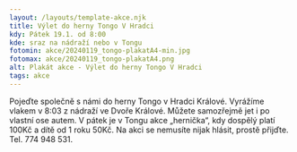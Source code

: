 ```yaml
---
layout: /layouts/template-akce.njk
title: Výlet do herny Tongo V Hradci
kdy: Pátek 19.1. od 8:00 
kde: sraz na nádraží nebo v Tongu
fotomin: akce/20240119_tongo-plakatA4-min.jpg
fotomax: akce/20240119_tongo-plakatA4.png
alt: Plakát akce - Výlet do herny Tongo V Hradci
tags: akce
---
```


Pojeďte společně s námi do herny Tongo v Hradci Králové. Vyrážíme vlakem v 8:03
z nádraží ve Dvoře Králové. Můžete samozřejmě jet i po vlastní ose autem. V pátek je
v Tongu akce „hernička“, kdy dospělý platí 100Kč a dítě od 1 roku 50Kč. Na akci se nemusíte nijak hlásit, prostě přijďte. Tel. 774 948 531.


